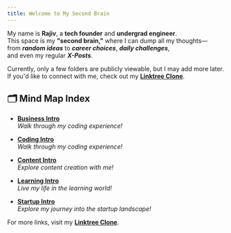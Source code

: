 ```yaml
---
title: Welcome to My Second Brain
---
```


My name is **Rajiv**, a **tech founder** and **undergrad engineer**.  
This space is my **"second brain,"** where I can dump all my thoughts—  
from _**random ideas**_ to _**career choices**_, _**daily challenges**_,  
and even my regular _**X-Posts**_.

Currently, only a few folders are publicly viewable, but I may add more later.  
If you'd like to connect with me, check out my [**Linktree Clone**](#).

## 🗂️ Mind Map Index

- **[Business Intro](Business/BusinessIntro.md)**  
  _Walk through my coding experience!_

- **[Coding Intro](Coding/CodingIntro.md)**  
  _Walk through my coding experience!_

- **[Content Intro](ContentCreation/ContentIntro.md)**  
  _Explore content creation with me!_

- **[Learning Intro](Learning/LearningIntro.md)**  
  _Live my life in the learning world!_

- **[Startup Intro](Startups/StartupIntro.md)**  
  _Explore my journey into the startup landscape!_


For more links, visit my [**Linktree Clone**](#).
